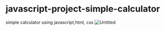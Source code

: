 # javascript-project-simple-calculator
simple calculator using javascript,html, css
![Untitled](https://user-images.githubusercontent.com/106146678/192843410-8e6f7af2-46a6-494d-b25a-37de0800fce4.png)
